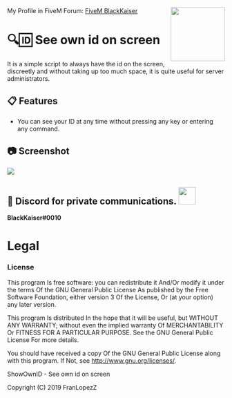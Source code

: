 <img src="https://i.imgur.com/gFNeiC5.png" width="125" height="125" align="right"/>
My Profile in FiveM Forum: <a href="https://forum.fivem.net/u/blackkaiser">FiveM BlackKaiser</a>

# 🔍🆔 See own id on screen 

It is a simple script to always have the id on the screen, discreetly and without taking up too much space, it is quite useful for server administrators.


## 📋 Features

-   You can see your ID at any time without pressing any key or entering any command.

## 📷 Screenshot
<img src="https://i.imgur.com/r6isVYk.png"  align="center" />

## 📩 Discord for private communications. <img height=40px src="https://www.freepnglogos.com/uploads/discord-logo-png/discord-logo-logodownload-download-logotipos-1.png" />
**BlackKaiser#0010**

# Legal
### License

This program Is free software: you can redistribute it And/Or modify it under the terms Of the GNU General Public License As published by the Free Software Foundation, either version 3 Of the License, Or (at your option) any later version.

This program Is distributed In the hope that it will be useful, but WITHOUT ANY WARRANTY; without even the implied warranty Of MERCHANTABILITY Or FITNESS FOR A PARTICULAR PURPOSE. See the GNU General Public License For more details.

You should have received a copy Of the GNU General Public License along with this program. If Not, see http://www.gnu.org/licenses/.

ShowOwnID - See own id on screen 

Copyright (C) 2019 FranLopezZ
